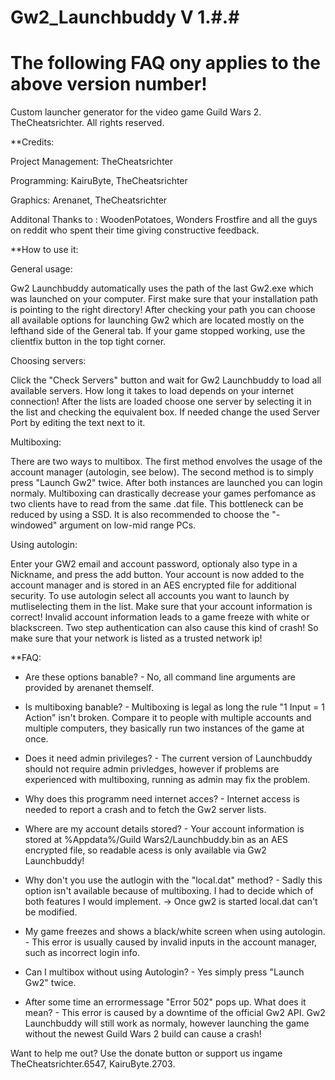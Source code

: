# Gw2_Launchbuddy V 1.#.#
# The following FAQ ony applies to the above version number!
Custom launcher generator for the video game Guild Wars 2.
TheCheatsrichter. All rights reserved.

**Credits:

Project Management: TheCheatsrichter

Programming: KairuByte, TheCheatsrichter

Graphics: Arenanet, TheCheatsrichter

Additonal Thanks to : WoodenPotatoes, Wonders Frostfire and all the guys on reddit who spent their time giving constructive feedback.


**How to use it:

General usage:

Gw2 Launchbuddy automatically uses the path of the last Gw2.exe which was launched on your computer.  First make sure that your installation path is pointing to the right directory!
After checking your path you can choose all available options for launching Gw2 which are located mostly on the lefthand side of the General tab.
If your game stopped working, use the clientfix button in the top tight corner.

Choosing servers:

Click the "Check Servers" button and wait for Gw2 Launchbuddy to load all available servers. How long it takes to load depends on your internet connection!
After the lists are loaded choose one server by selecting it in the list and checking the equivalent box. If needed change the used Server Port by editing the text next to it.

Multiboxing:

There are two ways to multibox. The first method envolves the usage of the account manager (autologin, see below). The second method is to simply press "Launch Gw2" twice. After both instances are launched you
can login normaly. Multiboxing can drastically decrease your games perfomance as two clients have to read from the same .dat file. This bottleneck can be reduced by using a SSD. It is also recommended to choose
the "-windowed" argument on low-mid range PCs.


Using autologin:

Enter your GW2 email and account password, optionaly also type in a Nickname, and press the add button. Your account is now added to the account manager and is stored in an
AES encrypted file for additional security. To use autologin select all accounts you want to launch by mutliselecting them in the list. Make sure that your account information is correct!
Invalid account information leads to a game freeze with white or blackscreen. Two step authentication can also cause this kind of crash! So make sure that your network is listed as a trusted network ip!



**FAQ:

- Are these options banable? - No, all command line arguments are provided by arenanet themself. 

- Is multiboxing banable? - Multiboxing is legal as long the rule "1 Input = 1 Action" isn't broken. Compare it to people with multiple accounts and multiple computers, they basically run two instances of the game at once. 

- Does it need admin privileges? - The current version of Launchbuddy should not require admin privledges, however if problems are experienced with multiboxing, running as admin may fix the problem.

- Why does this programm need internet acces? - Internet access is needed to report a crash and to fetch the Gw2 server lists.

- Where are my account details stored? - Your account information is stored at %Appdata%/Guild Wars2/Launchbuddy.bin as an AES encrypted file, so readable acess is only available via Gw2 Launchbuddy!

- Why don't you use the autlogin with the "local.dat" method? - Sadly this option isn't available because of multiboxing. I had to decide which of both features I would implement. -> Once gw2 is started local.dat can't be modified.

- My game freezes and shows a black/white screen when using autologin. - This error is usually caused by invalid inputs in the account manager, such as incorrect login info.

- Can I multibox without using Autologin? - Yes simply press "Launch Gw2" twice.

- After some time an errormessage "Error 502" pops up. What does it mean? - This error is caused by a downtime of the official Gw2 API. Gw2 Launchbuddy will still work as normaly, however launching the game without the newest Guild Wars 2 build can cause a crash! 


Want to help me out? Use the donate button or support us ingame TheCheatsrichter.6547, KairuByte.2703.
